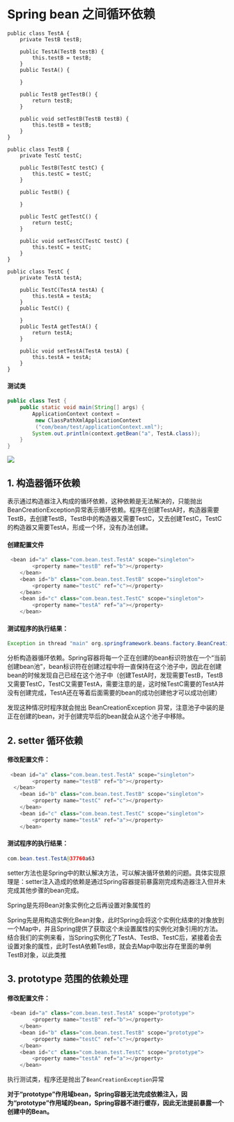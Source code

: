 # Spring bean 之间循环依赖

```text
public class TestA {
    private TestB testB;

    public TestA(TestB testB) {
        this.testB = testB;
    }
    public TestA() {

    }

    public TestB getTestB() {
        return testB;
    }

    public void setTestB(TestB testB) {
        this.testB = testB;
    }
}
```

```text
public class TestB {
    private TestC testC;

    public TestB(TestC testC) {
        this.testC = testC;
    }

    public TestB() {

    }

    public TestC getTestC() {
        return testC;
    }

    public void setTestC(TestC testC) {
        this.testC = testC;
    }
}
```

```text
public class TestC {
    private TestA testA;

    public TestC(TestA testA) {
        this.testA = testA;
    }
    public TestC() {

    }
    public TestA getTestA() {
        return testA;
    }

    public void setTestA(TestA testA) {
        this.testA = testA;
    }
}
```

#### 测试类

```java
public class Test {
    public static void main(String[] args) {
        ApplicationContext context =
         new ClassPathXmlApplicationContext
         ("com/bean/test/applicationContext.xml");
        System.out.println(context.getBean("a", TestA.class));
    }
}
```

![](../../.gitbook/assets/beansdependencycircuit.png)

## 1. 构造器循环依赖

表示通过构造器注入构成的循环依赖，这种依赖是无法解决的，只能抛出BeanCreationException异常表示循环依赖。程序在创建TestA时，构造器需要TestB，去创建TestB，TestB中的构造器又需要TestC，又去创建TestC，TestC的构造器又需要TestA，形成一个环，没有办法创建。

#### 创建配置文件

```java
 <bean id="a" class="com.bean.test.TestA" scope="singleton">
        <property name="testB" ref="b"></property>
    </bean>
    <bean id="b" class="com.bean.test.TestB" scope="singleton">
        <property name="testC" ref="c"></property>
    </bean>
    <bean id="c" class="com.bean.test.TestC" scope="singleton">
        <property name="testA" ref="a"></property>
    </bean>
```

#### 测试程序的执行结果：

```java
Exception in thread "main" org.springframework.beans.factory.BeanCreationException:……
```

分析构造器循环依赖。Spring容器将每一个正在创建的bean标识符放在一个“当前创建bean池”，bean标识符在创建过程中将一直保持在这个池子中，因此在创建bean的时候发现自己已经在这个池子中（创建TestA时，发现需要TestB，TestB又需要TestC，TestC又需要TestA，需要注意的是，这时候TestC需要的TestA并没有创建完成，TestA还在等着后面需要的bean的成功创建他才可以成功创建）

发现这种情况时程序就会抛出 BeanCreationException 异常，注意池子中装的是正在创建的bean，对于创建完毕后的bean就会从这个池子中移除。

## 2. setter 循环依赖

#### 修改配置文件：

```java
 <bean id="a" class="com.bean.test.TestA" scope="singleton">
        <property name="testB" ref="b"></property>
  </bean>
    <bean id="b" class="com.bean.test.TestB" scope="singleton">
        <property name="testC" ref="c"></property>
    </bean>
    <bean id="c" class="com.bean.test.TestC" scope="singleton">
        <property name="testA" ref="a"></property>
    </bean>
```

#### 测试程序的执行结果：

```java
com.bean.test.TestA@37760a63
```

setter方法也是Spring中的默认解决方法，可以解决循环依赖的问题。具体实现原理是：setter注入造成的依赖是通过Spring容器提前暴露刚完成构造器注入但并未完成其他步骤的bean完成。

Spring是先将Bean对象实例化之后再设置对象属性的

Spring先是用构造实例化Bean对象，此时Spring会将这个实例化结束的对象放到一个Map中，并且Spring提供了获取这个未设置属性的实例化对象引用的方法。 结合我们的实例来看，当Spring实例化了TestA、TestB、TestC后，紧接着会去设置对象的属性，此时TestA依赖TestB，就会去Map中取出存在里面的单例TestB对象，以此类推

## 3. prototype 范围的依赖处理

#### 修改配置文件：

```java
 <bean id="a" class="com.bean.test.TestA" scope="prototype">
        <property name="testB" ref="b"></property>
    </bean>
    <bean id="b" class="com.bean.test.TestB" scope="prototype">
        <property name="testC" ref="c"></property>
    </bean>
    <bean id="c" class="com.bean.test.TestC" scope="prototype">
        <property name="testA" ref="a"></property>
    </bean>
```

执行测试类，程序还是抛出了`BeanCreationException`异常

**对于“prototype”作用域bean，Spring容器无法完成依赖注入，因为“prototype”作用域的bean，Spring容器不进行缓存，因此无法提前暴露一个创建中的Bean。**

